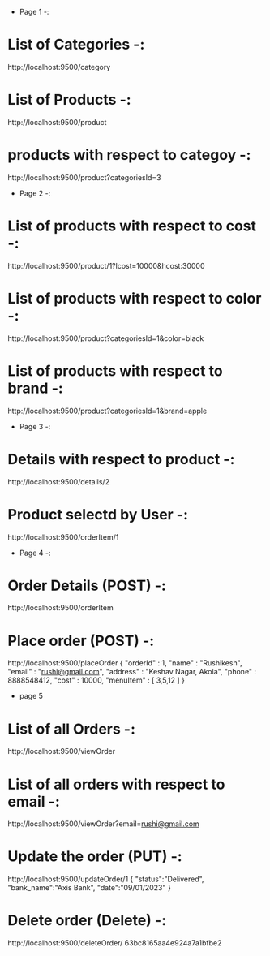 * Page 1 -:
# List of Categories -: 
http://localhost:9500/category

# List of Products -: 
http://localhost:9500/product

# products with respect to categoy -:
http://localhost:9500/product?categoriesId=3

* Page 2 -: 
# List of products with respect to cost -: 
http://localhost:9500/product/1?lcost=10000&hcost:30000

# List of products with respect to color -:
http://localhost:9500/product?categoriesId=1&color=black 

# List of products with respect to brand -: 
http://localhost:9500/product?categoriesId=1&brand=apple


* Page 3 -: 
# Details with respect to product -:
http://localhost:9500/details/2 

# Product selectd by User -: 
http://localhost:9500/orderItem/1


* Page 4 -: 
# Order Details (POST) -: 
http://localhost:9500/orderItem


# Place order (POST) -:
http://localhost:9500/placeOrder
{
	"orderId" : 1,
	"name" : "Rushikesh",
	"email" : "rushi@gmail.com",
	"address" : "Keshav Nagar, Akola",
	"phone" : 8888548412,
	"cost" : 10000,
	"menuItem" : [
		3,5,12
	]
} 


* page 5 
# List of all Orders -: 
http://localhost:9500/viewOrder


# List  of all  orders with respect to email -:
http://localhost:9500/viewOrder?email=rushi@gmail.com 


# Update  the order (PUT) -:
 http://localhost:9500/updateOrder/1
{
	"status":"Delivered",
	"bank_name":"Axis Bank",
	"date":"09/01/2023"
}



# Delete order (Delete) -: 
http://localhost:9500/deleteOrder/
63bc8165aa4e924a7a1bfbe2







 
